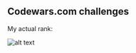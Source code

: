 ## Codewars.com challenges

My actual rank:

![alt text](https://www.codewars.com/users/ayubov/badges/small)
